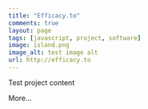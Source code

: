 ```yaml
---
title: "Efficacy.to"
comments: true
layout: page
tags: [javascript, project, software]
image: island.png
image_alt: test image alt
url: http://efficacy.to
---
```


Test project content

More...
